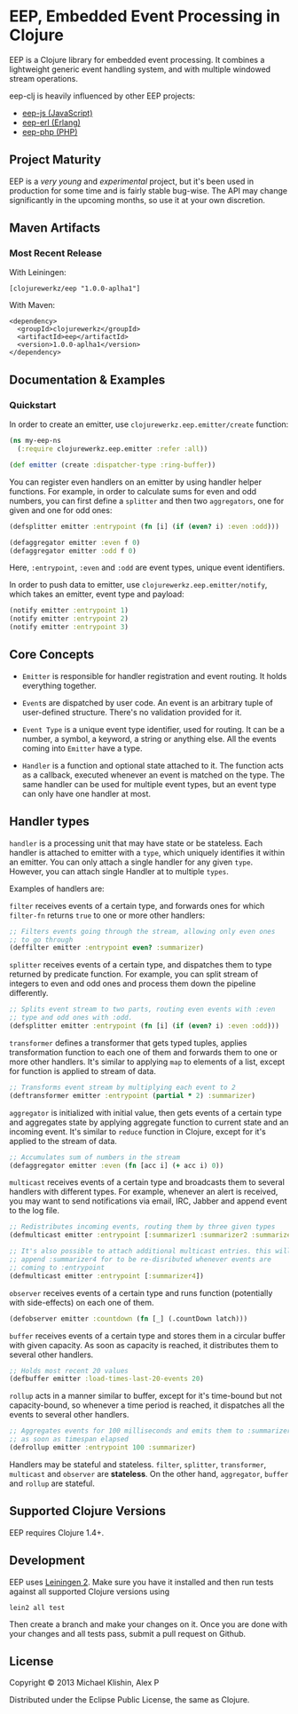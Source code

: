 # EEP, Embedded Event Processing in Clojure

EEP is a Clojure library for embedded event processing.
It combines a lightweight generic event handling system,
and with multiple windowed stream operations.

eep-clj is heavily influenced by other EEP projects:

  * [eep-js (JavaScript)](https://github.com/darach/eep-js)
  * [eep-erl (Erlang)](https://github.com/darach/eep-erl)
  * [eep-php (PHP)](https://github.com/ianbarber/eep-php)


## Project Maturity

EEP is a *very young* and *experimental* project, but it's been used in
production for some time and is fairly stable bug-wise. The API may change
significantly in the upcoming months, so use it at your own discretion.


## Maven Artifacts

### Most Recent Release

With Leiningen:

    [clojurewerkz/eep "1.0.0-aplha1"]

With Maven:

    <dependency>
      <groupId>clojurewerkz</groupId>
      <artifactId>eep</artifactId>
      <version>1.0.0-aplha1</version>
    </dependency>


## Documentation & Examples

### Quickstart

In order to create an emitter, use `clojurewerkz.eep.emitter/create` function:

```clj
(ns my-eep-ns
  (:require clojurewerkz.eep.emitter :refer :all))

(def emitter (create :dispatcher-type :ring-buffer))
```

You can register even handlers on an emitter by using handler helper
functions. For example, in order to calculate sums for even and odd
numbers, you can first define a `splitter` and then two `aggregators`,
one for given and one for odd ones:

```clj
(defsplitter emitter :entrypoint (fn [i] (if (even? i) :even :odd)))

(defaggregator emitter :even f 0)
(defaggregator emitter :odd f 0)
```

Here, `:entrypoint`, `:even` and `:odd` are event types, unique event
identifiers.

In order to push data to emitter, use `clojurewerkz.eep.emitter/notify`,
which takes an emitter, event type and payload:

```clj
(notify emitter :entrypoint 1)
(notify emitter :entrypoint 2)
(notify emitter :entrypoint 3)
```

## Core Concepts

  * `Emitter` is responsible for handler registration and event
    routing. It holds everything together.

  * `Event`s are dispatched by user code. An event is an
    arbitrary tuple of user-defined structure. There's no validation
    provided for it.

  * `Event Type` is a unique event type identifier, used for routing. It can
    be a number, a symbol, a keyword, a string or anything else. All the events
    coming into `Emitter` have a type.

  * `Handler` is a function and optional state attached to it. The function acts as a
    callback, executed whenever an event is matched on the type.
    The same handler can be used for multiple event types, but
    an event type can only have one handler at most.

## Handler types

`handler` is a processing unit that may have state or be stateless. Each
handler is attached to emitter with a `type`, which uniquely
identifies it within an emitter. You can only attach a single handler
for any given `type`. However, you can attach single Handler at to
multiple `types`.

Examples of handlers are:

`filter` receives events of a certain type, and forwards ones for which
`filter-fn` returns `true` to one or more other handlers:

```clj
;; Filters events going through the stream, allowing only even ones
;; to go through
(deffilter emitter :entrypoint even? :summarizer)
```

`splitter` receives events of a certain type, and dispatches them to
type returned by predicate function. For example, you can split stream
of integers to even and odd ones and process them down the pipeline
differently.

```clj
;; Splits event stream to two parts, routing even events with :even
;; type and odd ones with :odd.
(defsplitter emitter :entrypoint (fn [i] (if (even? i) :even :odd)))
```

`transformer` defines a transformer that gets typed tuples, applies
transformation function to each one of them and forwards them to
one or more other handlers. It's similar to applying `map` to
elements of a list, except for function is applied to stream of data.

```clj
;; Transforms event stream by multiplying each event to 2
(deftransformer emitter :entrypoint (partial * 2) :summarizer)
```

`aggregator` is initialized with initial value, then gets events of
a certain type and aggregates state by applying aggregate function to
current state and an incoming event. It's similar to `reduce`
function in Clojure, except for it's applied to the stream of data.

```clj
;; Accumulates sum of numbers in the stream
(defaggregator emitter :even (fn [acc i] (+ acc i) 0))
```

`multicast` receives events of a certain type and broadcasts them
to several handlers with different types. For example, whenever an
alert is received, you may want to send notifications via email,
IRC, Jabber and append event to the log file.

```clj
;; Redistributes incoming events, routing them by three given types
(defmulticast emitter :entrypoint [:summarizer1 :summarizer2 :summarizer3])

;; It's also possible to attach additional multicast entries. this will
;; append :summarizer4 for to be re-disributed whenever events are
;; coming to :entrypoint
(defmulticast emitter :entrypoint [:summarizer4])
```

`observer` receives events of a certain type and runs function
(potentially with side-effects) on each one of them.

```clj
(defobserver emitter :countdown (fn [_] (.countDown latch)))
```

`buffer` receives events of a certain type and stores them in a
circular buffer with given capacity. As soon as capacity is
reached, it distributes them to several other handlers.

```clj
;; Holds most recent 20 values
(defbuffer emitter :load-times-last-20-events 20)
```

`rollup` acts in a manner similar to buffer, except for it's
time-bound but not capacity-bound, so whenever a time period is
reached, it dispatches all the events to several other handlers.

```clj
;; Aggregates events for 100 milliseconds and emits them to :summarizer
;; as soon as timespan elapsed
(defrollup emitter :entrypoint 100 :summarizer)
```

Handlers may be stateful and stateless. `filter`, `splitter`,
`transformer`, `multicast` and `observer` are __stateless__. On the
other hand, `aggregator`, `buffer` and `rollup` are stateful.

## Supported Clojure Versions

EEP requires Clojure 1.4+.


## Development

EEP uses [Leiningen 2](https://github.com/technomancy/leiningen/blob/master/doc/TUTORIAL.md). Make
sure you have it installed and then run tests against all supported Clojure versions using

    lein2 all test

Then create a branch and make your changes on it. Once you are done with your changes and all
tests pass, submit a pull request on Github.

## License

Copyright © 2013 Michael Klishin, Alex P

Distributed under the Eclipse Public License, the same as Clojure.
